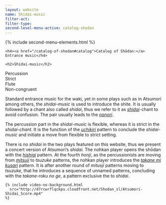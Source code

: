 ```yaml
---
layout: website
name: Shidai-music
filter-act:
filter-type:
second-level-menu-active: catalog-shodan
---
```


{% include second-menu-elements.html %}

<main class="page-content">
  <div class="text-container">

    <h4><a href="/catalog-of-shodan#catalog">Catalog of Shōdan:</a> Entrance music</h4>

    <h2>Shidai-music</h2>

  <div class="introductory-table">
    <div class="introductory-table__element">
      <div class="introductory-table__term">Percussion</div>
      <div class="introductory-table__definition">Strict</div>
    </div>
    <div class="introductory-table__element">
      <div class="introductory-table__term">Flute</div>
      <div class="introductory-table__definition">Non-congruent</div>
    </div>
  </div>

  <p>Standard entrance music for the waki, yet in some plays such as in Atsumori among others, the <em>shidai-music</em> is used to introduce the shite. It is usually followed by a chant also called <em>shidai</em>, thus we refer to it as <a href="/catalog-of-shodan/shidai-chant" target="_blank"><em>shidai</em></a>-chant to avoid confusion. The pair usually leads to the <a href="/catalog-of-shodan/nanori" target="_blank"><em>nanori</em></a>.</p>

  <p>The percussion part in the <em>shidai-music</em> is flexible, whereas it is strict in the <em>shidai-chant</em>. It is the function of the <a href="/music/otsuzumi-kotsuzumi/#Uchikiri" target="_blank"><em>uchikiri</em></a> pattern to conclude the <em>shidai-music</em> and initiate a move from flexible to strict setting.</p>

  <p>There is no <em>shidai</em> in the two plays featured on this website, thus we present a concert version of Atsumori’s <em>shidai</em>.
  The nohkan player opens the shōdan with the <a href="/music/nohkan/hishigi"target="_blank"><em>hishigi</em></a> pattern. At the fourth <em>honji</em>, as the percussionists are moving from <a href="/music/otsuzumi-kotsuzumi/#Mitsuji" target="_blank"><em>mitsuji</em></a> to <em>tsuzuke</em> patterns, the nohkan player introduces the <a href="/music/nohkan/takanemikusari"target="_blank"><em>takane mi kusari</em></a> pattern.
  It is after another round of <em>mitusji</em> patterns moving to <em>tsuzuke</em>, that he introduces a sequence of unnamed patterns, concluding with the <em>takane-roku no ge</em>, a pattern exclusive the to <em>shidai</em>.</p>

    {% include video-no-background.html
      src="http://d7rcwrflqckpu.cloudfront.net/Shodan_sl/Atsumori-Shidai_Score.mp4"
    %}

</div>
</main>
